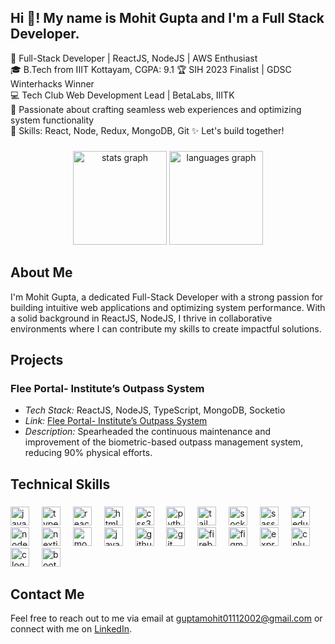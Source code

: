 <h2 align="left">Hi 👋! My name is Mohit Gupta and I'm a Full Stack Developer.</h2>

🚀 Full-Stack Developer | ReactJS, NodeJS | AWS Enthusiast  
🎓 B.Tech from IIIT Kottayam, CGPA: 9.1
🏆 SIH 2023 Finalist | GDSC Winterhacks Winner  
💻 Tech Club Web Development Lead | BetaLabs, IIITK  
🌟 Passionate about crafting seamless web experiences and optimizing system functionality  
🔧 Skills: React, Node, Redux, MongoDB, Git
✨ Let's build together!  


###

<div align="center">
  <img src="https://github-readme-stats.vercel.app/api?username=mohit-gupta01&hide_title=false&hide_rank=false&show_icons=true&include_all_commits=true&count_private=true&disable_animations=false&theme=dracula&locale=en&hide_border=false" height="150" alt="stats graph"  />
  <img src="https://github-readme-stats.vercel.app/api/top-langs?username=mohit-gupta01&locale=en&hide_title=false&layout=compact&card_width=320&langs_count=5&theme=dracula&hide_border=false" height="150" alt="languages graph"  />
</div>

## About Me

I'm Mohit Gupta, a dedicated Full-Stack Developer with a strong passion for building intuitive web applications and optimizing system performance. With a solid background in ReactJS, NodeJS, I thrive in collaborative environments where I can contribute my skills to create impactful solutions.

## Projects

<!-- ### Betahacks Official Website
- *Tech Stack:* ReactJS, NodeJS, TypeScript, MongoDB, AWS
- *Link:* [Betahacks Official Website](#)
- *Description:* Built the official Cyber Community website with features like secure Authentication, Blogs CRUD, and an intuitive upvote system. Continuously improving and maintaining the platform to meet the dynamic needs of cybersecurity enthusiasts. -->

### Flee Portal- Institute’s Outpass System
- *Tech Stack:* ReactJS, NodeJS, TypeScript, MongoDB, Socketio
- *Link:* [Flee Portal- Institute’s Outpass System](https://outpass.iiitkottayam.ac.in/)
- *Description:* Spearheaded the continuous maintenance and improvement of the biometric-based outpass management system, reducing 90% physical efforts.
<!-- 
### Agro-Connect
- *Tech Stack:* Solidity, ReactJS, Django, Firebase
- *Link:* [Agro-Connect](#)
- *Description:* Led the development as the Frontend developer and designer, achieving a 90 percent efficiency solution with a dedicated team of 5 members. -->

## Technical Skills

###

<div align="left">
  <img src="https://skillicons.dev/icons?i=js" height="30" alt="javascript logo"  />
  <img width="12" />
  <img src="https://skillicons.dev/icons?i=ts" height="30" alt="typescript logo"  />
  <img width="12" />
  <img src="https://cdn.jsdelivr.net/gh/devicons/devicon/icons/react/react-original.svg" height="30" alt="react logo"  />
  <img width="12" />
  <img src="https://cdn.jsdelivr.net/gh/devicons/devicon/icons/html5/html5-original.svg" height="30" alt="html5 logo"  />
  <img width="12" />
  <img src="https://cdn.jsdelivr.net/gh/devicons/devicon/icons/css3/css3-original.svg" height="30" alt="css3 logo"  />
  <img width="12" />
  <img src="https://cdn.jsdelivr.net/gh/devicons/devicon/icons/python/python-original.svg" height="30" alt="python logo"  />
  <img width="12" />
  <img src="https://skillicons.dev/icons?i=tailwind" height="30" alt="tailwindcss logo"  />
  <img width="12" />
  <img src="https://cdn.jsdelivr.net/gh/devicons/devicon/icons/socketio/socketio-original.svg" height="30" alt="socketio logo"  />
  <img width="12" />
  <img src="https://cdn.jsdelivr.net/gh/devicons/devicon/icons/sass/sass-original.svg" height="30" alt="sass logo"  />
  <img width="12" />
  <img src="https://cdn.jsdelivr.net/gh/devicons/devicon/icons/redux/redux-original.svg" height="30" alt="redux logo"  />
  <img width="12" />
  <img src="https://cdn.jsdelivr.net/gh/devicons/devicon/icons/nodejs/nodejs-original.svg" height="30" alt="nodejs logo"  />
  <img width="12" />
  <img src="https://cdn.jsdelivr.net/gh/devicons/devicon/icons/nextjs/nextjs-original.svg" height="30" alt="nextjs logo"  />
  <img width="12" />
  <img src="https://cdn.jsdelivr.net/gh/devicons/devicon/icons/mongodb/mongodb-original.svg" height="30" alt="mongodb logo"  />
  <img width="12" />
  <img src="https://cdn.jsdelivr.net/gh/devicons/devicon/icons/java/java-original.svg" height="30" alt="java logo"  />
  <img width="12" />
  <img src="https://skillicons.dev/icons?i=github" height="30" alt="github logo"  />
  <img width="12" />
  <img src="https://cdn.jsdelivr.net/gh/devicons/devicon/icons/git/git-original.svg" height="30" alt="git logo"  />
  <img width="12" />
  <img src="https://cdn.jsdelivr.net/gh/devicons/devicon/icons/firebase/firebase-plain.svg" height="30" alt="firebase logo"  />
  <img width="12" />
  <img src="https://cdn.jsdelivr.net/gh/devicons/devicon/icons/figma/figma-original.svg" height="30" alt="figma logo"  />
  <img width="12" />
  <img src="https://skillicons.dev/icons?i=express" height="30" alt="express logo"  />
  <img width="12" />
  <img src="https://cdn.jsdelivr.net/gh/devicons/devicon/icons/cplusplus/cplusplus-original.svg" height="30" alt="cplusplus logo"  />
  <img width="12" />
  <img src="https://cdn.jsdelivr.net/gh/devicons/devicon/icons/c/c-original.svg" height="30" alt="c logo"  />
  <img width="12" />
  <img src="https://cdn.jsdelivr.net/gh/devicons/devicon/icons/bootstrap/bootstrap-original.svg" height="30" alt="bootstrap logo"  />
</div>

###


## Contact Me

Feel free to reach out to me via email at guptamohit01112002@gmail.com or connect with me on [LinkedIn](https://www.linkedin.com/in/mohit-gupta0111).
